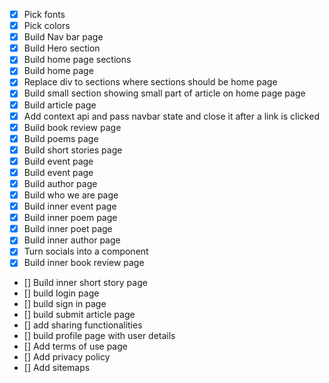 - [x] Pick fonts
- [x] Pick colors
- [x] Build Nav bar page
- [x] Build Hero section
- [x] Build home page sections
- [x] Build home page
- [x] Replace div to sections where sections should be home page
- [x] Build small section showing small part of article on home page page
- [x] Build article page
- [x] Add context api and pass navbar state and close it after a link is clicked
- [x] Build book review page
- [x] Build poems page
- [x] Build short stories page
- [x] Build event page
- [x] Build event page
- [x] Build author page
- [x] Build who we are page
- [x] Build inner event page
- [x] Build inner poem page
- [x] Build inner poet page
- [x] Build inner author page
- [x] Turn socials into a component
- [x] Build inner book review page
- [] Build inner short story page
- [] build login page
- [] build sign in page
- [] build submit article page
- [] add sharing functionalities
- [] build profile page with user details
- [] Add terms of use page
- [] Add privacy policy
- [] Add sitemaps